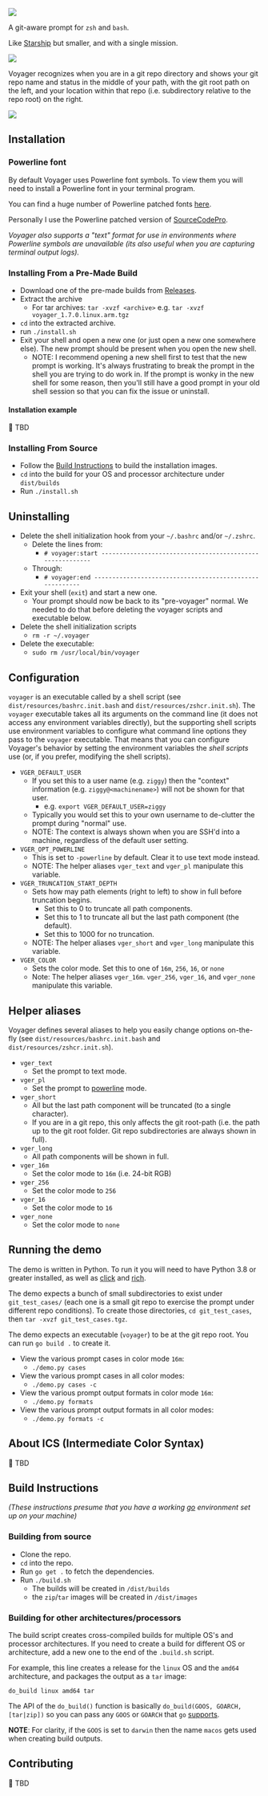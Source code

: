 ![](docs/img/voyager_banner.png)

A git-aware prompt for `zsh` and `bash`.

Like [Starship](https://starship.rs) but smaller, and with a single mission.

![](docs/img/voyager_test_many.png)

Voyager recognizes when you are in a git repo directory and shows your git repo name and status in the middle of your path, with the git root path on the left, and your location within that repo (i.e. subdirectory relative to the repo root) on the right. 

![](docs/img/voyager_prompt_example.png)

## Installation

### Powerline font
By default Voyager uses Powerline font symbols.  To view them you will need to install a Powerline font in your terminal program.

You can find a huge number of Powerline patched fonts [here](https://github.com/powerline/fonts).

Personally I use the Powerline patched version of [SourceCodePro](https://github.com/powerline/fonts/tree/master/SourceCodePro).

_Voyager also supports a "text" format for use in environments where Powerline symbols are unavailable (its also useful when you are capturing terminal output logs)._

### Installing From a Pre-Made Build
- Download one of the pre-made builds from [Releases](https://github.com/epmoyer/voyager/releases).
- Extract the archive
    - For tar archives: `tar -xvzf <archive>` e.g. `tar -xvzf voyager_1.7.0.linux.arm.tgz`
- `cd` into the extracted archive.
- run `./install.sh`
- Exit your shell and open a new one (or just open a new one somewhere else).  The new prompt should be present when you open the new shell.
    - NOTE: I recommend opening a new shell first to test that the new prompt is working.  It's always frustrating to break the prompt in the shell you are trying to do work in.  If the prompt is wonky in the new shell for some reason, then you'll still have a good prompt in your old shell session so that you can fix the issue or uninstall.

#### Installation example
🔴 TBD

### Installing From Source
- Follow the [Build Instructions](#build-instructions) to build the installation images.
- `cd` into the build for your OS and processor architecture under `dist/builds`
- Run `./install.sh`

## Uninstalling
- Delete the shell initialization hook from your `~/.bashrc` and/or `~/.zshrc`.
    - Delete the lines from:
        - `# voyager:start ---------------------------------------------------------`
    - Through:
        - `# voyager:end --------------------------------------------------------`
- Exit your shell (`exit`) and start a new one.
    - Your prompt should now be back to its "pre-voyager" normal.  We needed to do that before deleting the voyager scripts and executable below.
- Delete the shell initialization scripts
    - `rm -r ~/.voyager`
- Delete the executable:
    - `sudo rm /usr/local/bin/voyager`

## Configuration
`voyager` is an executable called by a shell script (see `dist/resources/bashrc.init.bash` and `dist/resources/zshcr.init.sh`).  The `voyager` executable takes all its arguments on the command line (it does not access any environment variables directly), but the supporting shell scripts use environment variables to configure what command line options they pass to the `voyager` executable.  That means that you can configure Voyager's behavior by setting the environment variables the _shell scripts_ use (or, if you prefer, modifying the shell scripts).

- `VGER_DEFAULT_USER`
    - If you set this to a user name (e.g. `ziggy`) then the "context" information (e.g. `ziggy@<machinename>`) will not be shown for that user.
        - e.g. `export VGER_DEFAULT_USER=ziggy`
    - Typically you would set this to your own username to de-clutter the prompt during "normal" use.
    - NOTE: The context is always shown when you are SSH'd into a machine, regardless of the default user setting.
- `VGER_OPT_POWERLINE`
    - This is set to `-powerline` by default. Clear it to use text mode instead.
    - NOTE: The helper aliases `vger_text` and `vger_pl` manipulate this variable. 
- `VGER_TRUNCATION_START_DEPTH`
    - Sets how may path elements (right to left) to show in full before truncation begins.
        - Set this to 0 to truncate all path components.
        - Set this to 1 to truncate all but the last path component (the default).
        - Set this to 1000 for no truncation.
    - NOTE: The helper aliases `vger_short` and `vger_long` manipulate this variable. 
- `VGER_COLOR`
    - Sets the color mode.  Set this to one of `16m`, `256`, `16`, or `none`
    - Note: The helper aliases `vger_16m`. `vger_256`, `vger_16`, and `vger_none` manipulate this variable. 


## Helper aliases
Voyager defines several aliases to help you easily change options on-the-fly (see `dist/resources/bashrc.init.bash` and `dist/resources/zshcr.init.sh`).

- `vger_text`
    - Set the prompt to text mode.
- `vger_pl`
    - Set the prompt to [powerline](#powerline-font) mode.
- `vger_short`
    - All but the last path component will be truncated (to a single character).
    - If you are in a git repo, this only affects the git root-path (i.e. the path up to the git root folder.  Git repo subdirectories are always shown in full).
- `vger_long`
    - All path components will be shown in full.
- `vger_16m`
    - Set the color mode to `16m` (i.e. 24-bit RGB)
- `vger_256`
    - Set the color mode to `256`
- `vger_16`
    - Set the color mode to `16`
- `vger_none`
    - Set the color mode to `none`

## Running the demo
The demo is written in Python. To run it you will need to have Python 3.8 or greater installed, as well as [click](https://click.palletsprojects.com/en/8.1.x/) and [rich](https://rich.readthedocs.io/en/stable/introduction.html).

The demo expects a bunch of small subdirectories to exist under `git_test_cases/` (each one is a small git repo to exercise the prompt under different repo conditions). To create those directories, `cd git_test_cases`, then `tar -xvzf git_test_cases.tgz`.

The demo expects an executable (`voyager`) to be at the git repo root.  You can run `go build .` to create it.

- View the various prompt cases in color mode `16m`:
    - `./demo.py cases`
- View the various prompt cases in all color modes:
    - `./demo.py cases -c`
- View the various prompt output formats in color mode `16m`:
    - `./demo.py formats`
- View the various prompt output formats in all color modes:
    - `./demo.py formats -c`

## About ICS (Intermediate Color Syntax)
🔴 TBD

## Build Instructions
_(These instructions presume that you have a working [go](https://go.dev) environment set up on your machine)_

### Building from source
- Clone the repo.
- `cd` into the repo.
- Run `go get .` to fetch the dependencies.
- Run `./build.sh`
    - The builds will be created in `/dist/builds`
    - the `zip`/`tar` images will be created in `/dist/images`

### Building for other architectures/processors
The build script creates cross-compiled builds for multiple OS's and processor architectures.  If you need to create a build for different OS or architecture, add a new one to the end of the `.build.sh` script.

For example, this line creates a release for the `linux` OS and the `amd64` architecture, and packages the output as a `tar` image:

`do_build linux amd64 tar`

The API of the `do_build()` function is basically `do_build(GOOS, GOARCH, [tar|zip])` so you can pass any `GOOS` or `GOARCH` that `go` [supports](https://go.dev/doc/install/source#environment).

**NOTE**: For clarity, if the `GOOS` is set to `darwin` then the name `macos` gets used when creating build outputs.

## Contributing
🔴 TBD